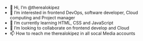 - 👋 Hi, I’m @therealokipez
- 👀 I’m interested in frontend DevOps, software developer, Cloud computing and Project manager 
- 🌱 I’m currently learning HTML, CSS and JavaScript 
- 💞️ I’m looking to collaborate on frontend develop and Cloud 
- 📫 How to reach me therealokipez in all socal Media accounts 

<!---
therealokipez/therealokipez is a ✨ special ✨ repository because its `README.md` (this file) appears on your GitHub profile.
You can click the Preview link to take a look at your changes.
--->
